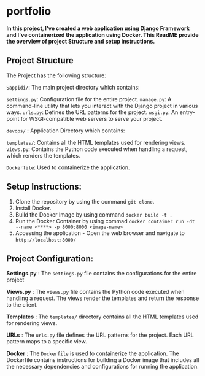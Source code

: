 # portfolio

**In this project, I've created a web application using Django Framework and I've containerized the application using Docker. This ReadME provide the overview of project Structure and setup instructions.**

## Project Structure 

The Project has the following structure:

`Sappidi/`: The main project directory which contains:

   `settings.py`: Configuration file for the entire project.
   `manage.py`: A command-line utility that lets you interact with the Django project in various ways.
   `urls.py`: Defines the URL patterns for the project.
   `wsgi.py`: An entry-point for WSGI-compatible web servers to serve your project.

`devops/` : Application Directory which contains:

   `templates/`: Contains all the HTML templates used for rendering views.
   `views.py`: Contains the Python code executed when handling a request, which renders the templates.

`Dockerfile`: Used to containerize the application.

## Setup Instructions:

1. Clone the repository by using the command `git clone`.
2. Install Docker.
3. Build the Docker Image by using command `docker build -t .`
4. Run the Docker Container by using commad `docker container run -dt --name <****> -p 8000:8000 <image-name>`
5. Accessing the application - Open the web browser and navigate to  `http://localhost:8000/`

## Project Configuration:

**Settings.py** : The `settings.py` file contains the configurations for the entire project

**Views.py** : The `views.py` file contains the Python code executed when handling a request. The views render the templates and return the response to the client.

**Templates** : The `templates/` directory contains all the HTML templates used for rendering views.

**URLs** : The `urls.py` file defines the URL patterns for the project. Each URL pattern maps to a specific view.

**Docker** : The `Dockerfile` is used to containerize the application. The Dockerfile contains instructions for building a Docker image that includes all the necessary dependencies and configurations for running the application.

